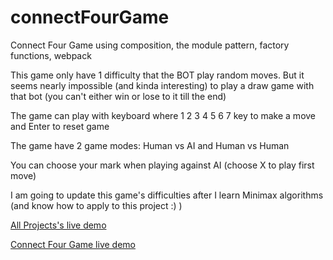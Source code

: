 # connectFourGame

Connect Four Game using composition, the module pattern, factory functions, webpack

This game only have 1 difficulty that the BOT play random moves.
But it seems nearly impossible (and kinda interesting) to play a draw game with that bot (you can't either win or lose to it till the end)

The game can play with keyboard where 1 2 3 4 5 6 7 key to make a move and Enter to reset game

The game have 2 game modes: Human vs AI and Human vs Human

You can choose your mark when playing against AI (choose X to play first move)

I am going to update this game's difficulties after I learn Minimax algorithms (and know how to apply to this project :) )

[All Projects's live demo](https://minhhoccode111.github.io/allProjectssLiveDemo/)

[Connect Four Game live demo](https://minhhoccode111.github.io/connectFourGame/)

